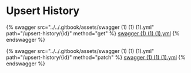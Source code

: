 # Upsert History

{% swagger src="../../.gitbook/assets/swagger (1) (1) (1).yml" path="/upsert-history/{id}" method="get" %}
[swagger (1) (1) (1).yml](<../../.gitbook/assets/swagger (1) (1) (1).yml>)
{% endswagger %}

{% swagger src="../../.gitbook/assets/swagger (1) (1) (1).yml" path="/upsert-history/{id}" method="patch" %}
[swagger (1) (1) (1).yml](<../../.gitbook/assets/swagger (1) (1) (1).yml>)
{% endswagger %}
